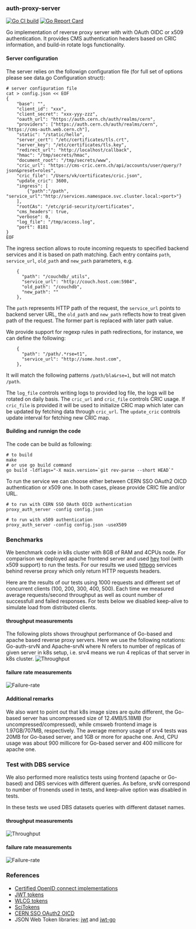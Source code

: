 ### auth-proxy-server

[![Go CI build](https://github.com/vkuznet/auth-proxy-server/actions/workflows/go-ci.yml/badge.svg)](https://github.com/vkuznet/auth-proxy-server/actions/workflows/go-ci.yml)
[![Go Report Card](https://goreportcard.com/badge/github.com/vkuznet/auth-proxy-server)](https://goreportcard.com/report/github.com/vkuznet/auth-proxy-server)

Go implementation of reverse proxy server with with OAuth OIDC or x509 authentication.
It provides CMS authentication headers based on CRIC information, and
build-in rotate logs functionality.

#### Server configuration
The server relies on the followign configuration file (for full set of
options please see data.go Configuration struct):
```
# server configuration file
cat > config.json << EOF
{
    "base": "",
    "client_id": "xxx",
    "client_secret": "xxx-yyy-zzz",
    "oauth_url": "https://auth.cern.ch/auth/realms/cern",
    "providers": ["https://auth.cern.ch/auth/realms/cern", "https://cms-auth.web.cern.ch"],
    "static": "/static/hello",
    "server_cert": "/etc/certificates/tls.crt",
    "server_key": "/etc/certificates/tls.key",
    "redirect_url": "http://localhost/callback",
    "hmac": "/tmp/secrets/hmac",
    "document_root": "/tmp/secrets/www",
    "cric_url": "https://cms-cric.cern.ch/api/accounts/user/query/?json&preset=roles",
    "cric_file": "/Users/vk/certificates/cric.json",
    "update_cric": 3600,
    "ingress": [
        {"path":"/path", "service_url":"http://services.namespace.svc.cluster.local:<port>"}
    ],
    "rootCAs": "/etc/grid-security/certificates",
    "cms_headers": true,
    "verbose": 0,
    "log_file": "/tmp/access.log",
    "port": 8181
}
EOF
```
The ingress section allows to route incoming requests to specified backend
services and it is based on path matching. Each entry contains `path`,
`service_url`, `old_path` and `new_path` parameters, e.g.
```
    {
      "path": "/couchdb/_utils",
      "service_url": "http://couch.host.com:5984",
      "old_path": "/couchdb",
      "new_path": ""
    },
```
The `path` represents HTTP path of the request, the `service_url` points to
backend server URL, the `old_path` and `new_path` reflects how to treat given
path of the request. The former part is replaced with later path value.

We provide support for regexp rules in path redirections, for instance,
we can define the following:
```
    {
      "path": "/path/.*rse=t1",
      "service_url": "http://some.host.com",
    },
```
It will match the following patterns `/path/bla&rse=1`, but will not match
`/path`.

The `log_file` controls writing logs to provided log file, the logs will be
rotated on daily basis.  The `cric_url` and `cric_file` controls CRIC usage. If
`cric_file` is provided it will be used to initialize CRIC map which later can
be updated by fetching data through `cric_url`. The `update_cric` controls
update interval for fetching new CRIC map.

#### Building and runnign the code

The code can be build as following:
```
# to build
make
# or use go build command
go build -ldflags="-X main.version=`git rev-parse --short HEAD`"
```

To run the service we can choose either between CERN SSO OAuth2 OICD
authentication or x509 one. In both cases, please provide CRIC file and/or URL.
```
# to run with CERN SSO OAuth OICD authentication
proxy_auth_server -config config.json

# to run with x509 authentication
proxy_auth_server -config config.json -useX509
```

### Benchmarks
We benchmark code in k8s cluster with 8GB of RAM and 4CPUs node. For comparison
we deployed apache frontend server and used
[hey](https://github.com/vkuznet/hey) tool (with x509 support) to run the
tests. For our results we used [httpgo](docs/httpgo.go) services behind
reverse proxy which only return HTTP requests headers.

Here are the results of our tests using 1000 requests and different set of
concurrent clients (100, 200, 300, 400, 500). Each time we measured average
requests/second throughput as well as count number of successfull and failed
responses. For tests below we disabled keep-alive to simulate load from
distributed clients.

#### throughput measurements
The following plots shows throughput performance of Go-based and apache based
reverse proxy servers. Here we use the following notations: Go-auth-srvN and
Apache-srvN where N refers to number of replicas of given server in k8s
setup, i.e. srv4 means we run 4 replicas of that server in k8s cluster.
![Throughput](https://github.com/vkuznet/auth-proxy-server/raw/master/docs/perf-rps.png)

#### failure rate measurements
![Failure-rate](https://github.com/vkuznet/auth-proxy-server/raw/master/docs/perf-failure.png)

#### Additional remarks
We also want to point out that k8s image sizes are quite different, the
Go-based server has uncompressed size of 12.4MB/5.18MB (for uncompressed/compressed),
while cmsweb frontend image is 1.97GB/707MB, respectively. The average memory
usage of srv4 tests was 20MB for Go-based server, and 1GB or more for apache one.
And, CPU usage was about 900 millicore for Go-based server and 400 millicore for
apache one.

### Test with DBS service
We also performed more realistics tests using frontend (apache or Go-based) and
DBS services with different queries. As before, srvN correspond to number of
fronends used in tests, and keep-alive option was disabled in tests.

In these tests we used DBS datasets queries with different dataset names.

#### throughput measurements
![Throughput](https://github.com/vkuznet/auth-proxy-server/raw/master/docs/perf-rps-dbs.png)

#### failure rate measurements
![Failure-rate](https://github.com/vkuznet/auth-proxy-server/raw/master/docs/perf-failure-dbs.png)

### References

- [Certified OpenID connect implementations](https://openid.net/developers/certified/)
- [JWT tokens](https://jwt.io/)
- [WLCG tokens](https://github.com/WLCG-AuthZ-WG/common-jwt-profile/blob/master/profile.md)
- [SciTokens](https://scitokens.org/)
- [CERN SSO OAuth2 OICD](https://gitlab.cern.ch/authzsvc/docs/keycloak-sso-examples)
- JSON Web Token libraries: [jwt](https://github.com/pascaldekloe/jwt) and [jwt-go](https://github.com/dgrijalva/jwt-go)
